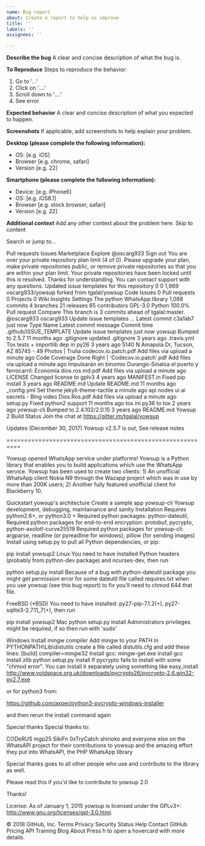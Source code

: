 ```yaml
---
name: Bug report
about: Create a report to help us improve
title: ''
labels: ''
assignees: ''

---
```


**Describe the bug**
A clear and concise description of what the bug is.

**To Reproduce**
Steps to reproduce the behavior:
1. Go to '...'
2. Click on '....'
3. Scroll down to '....'
4. See error

**Expected behavior**
A clear and concise description of what you expected to happen.

**Screenshots**
If applicable, add screenshots to help explain your problem.

**Desktop (please complete the following information):**
 - OS: [e.g. iOS]
 - Browser [e.g. chrome, safari]
 - Version [e.g. 22]

**Smartphone (please complete the following information):**
 - Device: [e.g. iPhone6]
 - OS: [e.g. iOS8.1]
 - Browser [e.g. stock browser, safari]
 - Version [e.g. 22]

**Additional context**
Add any other context about the problem here.
Skip to content
 
Search or jump to…

Pull requests
Issues
Marketplace
Explore
 @oscarg933 Sign out
You are over your private repository plan limit (4 of 0). Please upgrade your plan, make private repositories public, or remove private repositories so that you are within your plan limit.
Your private repositories have been locked until this is resolved. Thanks for understanding. You can contact support with any questions.
Updated issue templates for this repository
0
0 1,969 oscarg933/yowsup
forked from tgalal/yowsup
 Code  Issues 0  Pull requests 0  Projects 0  Wiki  Insights  Settings
The python WhatsApp library
 1,088 commits
 4 branches
 21 releases
 65 contributors
 GPL-3.0
 Python 100.0%
 Pull request   Compare This branch is 3 commits ahead of tgalal:master.
@oscarg933
oscarg933 Update issue templates  …
Latest commit c3a1ab7  just now
Type	Name	Latest commit message	Commit time
.github/ISSUE_TEMPLATE	Update issue templates	just now
yowsup	Bumped to 2.5.7	11 months ago
.gitignore	updated .gitignore	3 years ago
.travis.yml	Tox tests + importlib dep in py26	3 years ago
5140 N Amapola Dr, Tucson, AZ 85745 - 49 Photos | Trulia codecov.io.patch.pdf	Add files via upload	a minute ago
Code Coverage Done Right | 'Codecov.io.patch'.pdf	Add files via upload	a minute ago
Impulsarán en binomio Durango-Sinaloa el puerto y ferrocarril: Economía dios.ros.md.pdf	Add files via upload	a minute ago
LICENSE	Changed license to gplv3	4 years ago
MANIFEST.in	Fixed pip install	3 years ago
README.md	Update README.md	11 months ago
_config.yml	Set theme jekyll-theme-tactile	a minute ago
api nodes ui ai secrets - Bing video Dios.Ros.pdf	Add files via upload	a minute ago
setup.py	Fixed python2 support	11 months ago
tox.ini	py36 to tox	2 years ago
yowsup-cli	Bumped to 2.4.102/2.0.15	3 years ago
 README.md
Yowsup 2 Build Status Join the chat at https://gitter.im/tgalal/yowsup


Updates (December 30, 2017)
Yowsup v2.5.7 is out, See release notes

==========================================================

Yowsup opened WhatsApp service under platforms!
Yowsup is a Python library that enables you to build applications which use the WhatsApp service. Yowsup has been used to create two clients: 1) An unofficial WhatsApp client Nokia N9 through the Wazapp project which was in use by more than 200K users; 2) Another fully featured unofficial client for Blackberry 10.

Quickstart
yowsup's architecture
Create a sample app
yowsup-cli
Yowsup development, debugging, maintainance and sanity
Installation
Requires python2.6+, or python3.0 +
Required python packages: python-dateutil,
Required python packages for end-to-end encryption: protobuf, pycrypto, python-axolotl-curve25519
Required python packages for yowsup-cli: argparse, readline (or pyreadline for windows), pillow (for sending images)
Install using setup.py to pull all Python dependencies, or pip:

pip install yowsup2
Linux
You need to have installed Python headers (probably from python-dev package) and ncurses-dev, then run

python setup.py install
Because of a bug with python-dateutil package you might get permission error for some dateutil file called requires.txt when you use yowsup (see this bug report) to fix you'll need to chmod 644 that file.

FreeBSD (*BSD)
You need to have installed: py27-pip-7.1.2(+), py27-sqlite3-2.7.11_7(+), then run

pip install yowsup2
Mac
python setup.py install
Administrators privileges might be required, if so then run with 'sudo'

Windows
Install mingw compiler
Add mingw to your PATH
In PYTHONPATH\Lib\distutils create a file called distutils.cfg and add these lines:
[build]
compiler=mingw32
Install gcc: mingw-get.exe install gcc
Install zlib
python setup.py install
If pycrypto fails to install with some "chmod error". You can install it separately using something like easy_install http://www.voidspace.org.uk/downloads/pycrypto26/pycrypto-2.6.win32-py2.7.exe

or for python3 from:

https://github.com/axper/python3-pycrypto-windows-installer

and then rerun the install command again

Special thanks
Special thanks to:

CODeRUS
mgp25
SikiFn
0xTryCatch
shirioko
and everyone else on the WhatsAPI project for their contributions to yowsup and the amazing effort they put into WhatsAPI, the PHP WhatsApp library

Special thanks goes to all other people who use and contribute to the library as well.

Please read this if you'd like to contribute to yowsup 2.0

Thanks!

License:
As of January 1, 2015 yowsup is licensed under the GPLv3+: http://www.gnu.org/licenses/gpl-3.0.html.

© 2018 GitHub, Inc.
Terms
Privacy
Security
Status
Help
Contact GitHub
Pricing
API
Training
Blog
About
Press h to open a hovercard with more details.
